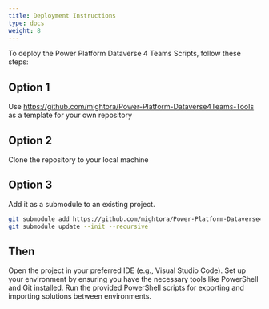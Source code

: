 ```yaml
---
title: Deployment Instructions
type: docs
weight: 8
---
```

To deploy the Power Platform Dataverse 4 Teams Scripts, follow these steps:

## Option 1 
Use https://github.com/mightora/Power-Platform-Dataverse4Teams-Tools as a template for your own repository 

## Option 2
Clone the repository to your local machine 

## Option 3
Add it as a submodule to an existing project.
```bash
git submodule add https://github.com/mightora/Power-Platform-Dataverse4Teams-Tools.git
git submodule update --init --recursive
```

## Then
Open the project in your preferred IDE (e.g., Visual Studio Code).
Set up your environment by ensuring you have the necessary tools like PowerShell and Git installed.
Run the provided PowerShell scripts for exporting and importing solutions between environments.

